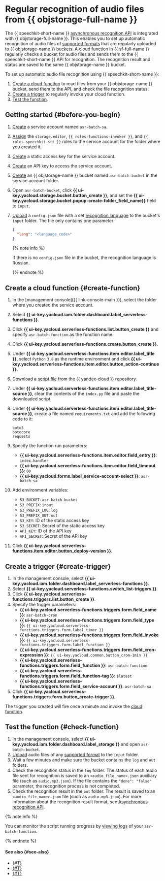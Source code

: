 # Regular recognition of audio files from {{ objstorage-full-name }}

The {{ speechkit-short-name }} [asynchronous recognition API](../../speechkit/stt/api/transcribation-api.md) is integrated with {{ objstorage-full-name }}. This enables you to set up automatic recognition of audio files of [supported formats](../../speechkit/formats.md) that are regularly uploaded to {{ objstorage-name }} buckets. A cloud function in {{ sf-full-name }} regularly checks a bucket for audio files and sends them to the {{ speechkit-short-name }} API for recognition. The recognition result and status are saved to the same {{ objstorage-name }} bucket.

To set up automatic audio file recognition using {{ speechkit-short-name }}:

1. [Create a cloud function](#create-function) to read files from your {{ objstorage-name }} bucket, send them to the API, and check the file recognition status.
1. [Create a trigger](#create-trigger) to regularly invoke your cloud function.
1. [Test the function](#check-function).

## Getting started {#before-you-begin}

1. [Create](../../iam/operations/sa/create.md) a service account named `asr-batch-sa`.
1. [Assign](../../iam/operations/sa/assign-role-for-sa.md) the `storage.editor`, `{{ roles-functions-invoker }}`, and `{{ roles-speechkit-stt }}` roles to the service account for the folder where you created it.
1. [Create](../../iam/operations/sa/create-access-key.md) a static access key for the service account.
1. [Create](../../iam/operations/api-key/create.md) an API key to access the service account.
1. [Create](../../storage/operations/buckets/create.md) an {{ objstorage-name }} bucket named `asr-batch-bucket` in the service account folder.
1. Open `asr-batch-bucket`, click **{{ ui-key.yacloud.storage.bucket.button_create }}**, and set the **{{ ui-key.yacloud.storage.bucket.popup-create-folder_field_name}}** field to `input`.
1. [Upload](../../storage/operations/objects/upload.md#simple) a `config.json` file with a set [recognition language](../../speechkit/stt/models.md#languages) to the bucket's `input` folder. The file only contains one parameter:

   ```json
   {
     "lang": "<language_code>"
   }
   ```

   {% note info %}

   If there is no `config.json` file in the bucket, the recognition language is Russian.

   {% endnote %}

## Create a cloud function {#create-function}

1. In the [management console]({{ link-console-main }}), select the folder where you created the service account.
1. Select **{{ ui-key.yacloud.iam.folder.dashboard.label_serverless-functions }}**.
1. Click **{{ ui-key.yacloud.serverless-functions.list.button_create }}** and specify `asr-batch-function` as the function name.
1. Click **{{ ui-key.yacloud.serverless-functions.create.button_create }}**.
1. Under **{{ ui-key.yacloud.serverless-functions.item.editor.label_title }}**, select `Python` `3.8` as the runtime environment and click **{{ ui-key.yacloud.serverless-functions.item.editor.button_action-continue }}**.
1. Download a [script file](https://github.com/yandex-cloud-examples/yc-speechkit-async-recognizer/blob/main/python/main.py) from the {{ yandex-cloud }} repository.
1. Under **{{ ui-key.yacloud.serverless-functions.item.editor.label_title-source }}**, clear the contents of the `index.py` file and paste the downloaded script.
1. Under **{{ ui-key.yacloud.serverless-functions.item.editor.label_title-source }}**, create a file named `requirements.txt` and add the following code to it:

   ```text
   boto3
   botocore
   requests
   ```

1. Specify the function run parameters:
   * **{{ ui-key.yacloud.serverless-functions.item.editor.field_entry }}**: `index.handler`
   * **{{ ui-key.yacloud.serverless-functions.item.editor.field_timeout }}**: `60`
   * **{{ ui-key.yacloud.forms.label_service-account-select }}**: `asr-batch-sa`
1. Add environment variables:
   * `S3_BUCKET`: `asr-batch-bucket`
   * `S3_PREFIX`: `input`
   * `S3_PREFIX_LOG`: `log`
   * `S3_PREFIX_OUT`: `out`
   * `S3_KEY`: ID of the static access key
   * `S3_SECRET`: Secret of the static access key
   * `API_KEY`: ID of the API key
   * `API_SECRET`: Secret of the API key

1. Click **{{ ui-key.yacloud.serverless-functions.item.editor.button_deploy-version }}**.

## Create a trigger {#create-trigger}

1. In the management console, select **{{ ui-key.yacloud.iam.folder.dashboard.label_serverless-functions }}**.
1. Select **{{ ui-key.yacloud.serverless-functions.switch_list-triggers }}**.
1. Click **{{ ui-key.yacloud.serverless-functions.triggers.list.button_create }}**.
1. Specify the trigger parameters:
   * **{{ ui-key.yacloud.serverless-functions.triggers.form.field_name }}**: `asr-batch-cron`
   * **{{ ui-key.yacloud.serverless-functions.triggers.form.field_type }}**: `{{ ui-key.yacloud.serverless-functions.triggers.form.label_timer }}`
   * **{{ ui-key.yacloud.serverless-functions.triggers.form.field_invoke }}**: `{{ ui-key.yacloud.serverless-functions.triggers.form.label_function }}`
   * **{{ ui-key.yacloud.serverless-functions.triggers.form.field_cron-expression }}**: `{{ ui-key.yacloud.common.button_cron-1min }}`
   * **{{ ui-key.yacloud.serverless-functions.triggers.form.field_function }}**: `asr-batch-function`
   * **{{ ui-key.yacloud.serverless-functions.triggers.form.field_function-tag }}**: `$latest`
   * **{{ ui-key.yacloud.serverless-functions.triggers.form.field_service-account }}**: `asr-batch-sa`
1. Click **{{ ui-key.yacloud.serverless-functions.triggers.form.button_create-trigger }}**.

The trigger you created will fire once a minute and invoke the [cloud function](#create-function).

## Test the function {#check-function}

1. In the management console, select **{{ ui-key.yacloud.iam.folder.dashboard.label_storage }}** and open `asr-batch-bucket`.
1. [Upload](../../storage/operations/objects/upload.md#simple) audio files of any [supported format](../../speechkit/formats.md) to the `input` folder.
1. Wait a few minutes and make sure the bucket contains the `log` and `out` folders.
1. Check the recognition status in the `log` folder. The status of each audio file sent for recognition is saved to an `<audio_file_name>.json` auxiliary file (such as `audio.mp3.json`). If the file contains the `"done": "false"` parameter, the recognition process is not completed.
1. Check the recognition result in the `out` folder. The result is saved to an `<audio_file_name>.json` file (such as `audio.mp3.json`). For more information about the recognition result format, see [Asynchronous recognition API](../../speechkit/stt/api/transcribation-api.md#get-result-response).

{% note info %}

You can monitor the script running progress by [viewing logs](../../functions/operations/function/function-logs.md) of your `asr-batch-function`.

{% endnote %}


#### See also {#see-also}

* [{#T}](../../speechkit/stt/api/transcribation-api.md)
* [{#T}](../../speechkit/stt/api/transcribation-lpcm.md)
* [{#T}](../../speechkit/stt/api/transcribation-ogg.md)
